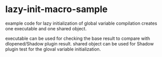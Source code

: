 # lazy-init-macro-sample

example code for lazy initialization of global variable
compilation creates one executable and one shared object.

executable can be used for checking the base result to compare with dlopened/Shadow plugin result.
shared object can be used for Shadow plugin test for the gloval variable initialization.

